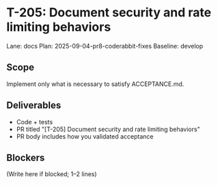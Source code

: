 # T-205: Document security and rate limiting behaviors
Lane: docs
Plan: 2025-09-04-pr8-coderabbit-fixes
Baseline: develop

## Scope
Implement only what is necessary to satisfy ACCEPTANCE.md.

## Deliverables
- Code + tests
- PR titled "[T-205] Document security and rate limiting behaviors"
- PR body includes how you validated acceptance

## Blockers
(Write here if blocked; 1–2 lines)
